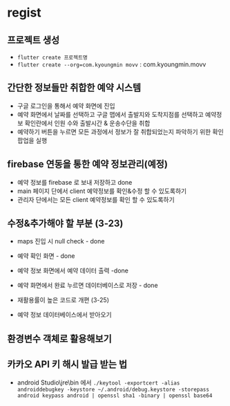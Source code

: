 # regist

## 프로젝트 생성

- `flutter create 프로젝트명`
- `flutter create --org=com.kyoungmin movv` : com.kyoungmin.movv

## 간단한 정보들만 취합한 예약 시스템

- 구글 로그인을 통해서 예약 화면에 진입
- 예약 화면에서 날짜를 선택하고 구글 맵에서 출발지와 도착지점를
  선택하고 예약정보 확인란에서 인원 수와 출발시간 & 운송수단을 취합
- 예약하기 버튼을 누르면 모든 과정에서 정보가 잘 취합되었는지
  파악하기 위한 확인 팝업을 실행

## firebase 연동을 통한 예약 정보관리(예정)

- 예약 정보를 firebase 로 보내 저장하고 done
- main 페이지 단에서 client 예약정보를 확인&수정 할 수 있도록하기
- 관리자 단에서는 모든 client 예약정보를 확인 할 수 있도록하기

## 수정&추가해야 할 부분 (3-23)

- maps 진입 시 null check - done
- 예약 확인 화면 - done
- 예약 정보 화면에서 예약 데이터 출력 -done
- 예약 화면에서 완료 누르면 데이터베이스로 저장 - done

- 재활용률이 높은 코드로 개편 (3-25)
- 예약 정보 데이터베이스에서 받아오기

## 환경변수 객체로 활용해보기

## 카카오 API 키 해시 발급 받는 법

- android Studio\jre\bin 에서
  `./keytool -exportcert -alias androiddebugkey -keystore ~/.android/debug.keystore -storepass android keypass android | openssl sha1 -binary | openssl base64 `
